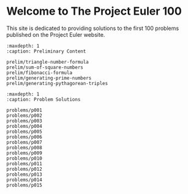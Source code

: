 # Welcome to The Project Euler 100

This site is dedicated to providing solutions to the first 100 problems
published on the Project Euler website.

```{toctree}
:maxdepth: 1
:caption: Preliminary Content

prelim/triangle-number-formula
prelim/sum-of-square-numbers
prelim/fibonacci-formula
prelim/generating-prime-numbers
prelim/generating-pythagorean-triples
```

```{toctree}
:maxdepth: 1
:caption: Problem Solutions

problems/p001
problems/p002
problems/p003
problems/p004
problems/p005
problems/p006
problems/p007
problems/p008
problems/p009
problems/p010
problems/p011
problems/p012
problems/p013
problems/p014
problems/p015
```
